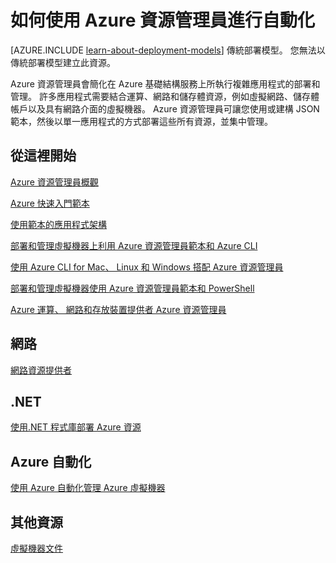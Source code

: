 <properties
    pageTitle="使用 Azure 資源管理員進行自動化 | Microsoft Azure"
    description="取得如何使用資源管理員自動建立和管理 Azure 虛擬機器的主題連結。"
    services="virtual-machines"
    documentationCenter=""
    authors="davidmu1"
    manager="timlt"
    editor=""
    tags="azure-resource-manager"/>

<tags
    ms.service="virtual-machines"
    ms.workload="infrastructure-services"
    ms.tgt_pltfrm="na"
    ms.devlang="na"
    ms.topic="index-page"
    ms.date="10/29/2015"
    ms.author="davidmu"/>



# 如何使用 Azure 資源管理員進行自動化

[AZURE.INCLUDE [learn-about-deployment-models](../../includes/learn-about-deployment-models-rm-include.md)] 傳統部署模型。 您無法以傳統部署模型建立此資源。

Azure 資源管理員會簡化在 Azure 基礎結構服務上所執行複雜應用程式的部署和管理。 許多應用程式需要結合運算、網路和儲存體資源，例如虛擬網路、儲存體帳戶以及具有網路介面的虛擬機器。 Azure 資源管理員可讓您使用或建構 JSON 範本，然後以單一應用程式的方式部署這些所有資源，並集中管理。

## 從這裡開始

[Azure 資源管理員概觀](../resource-group-overview.md)

[Azure 快速入門範本](http://go.microsoft.com/fwlink/p/?linkid=536445&clcid=0x409)

[使用範本的應用程式架構](virtual-machines-app-frameworks.md)

[部署和管理虛擬機器上利用 Azure 資源管理員範本和 Azure CLI](http://go.microsoft.com/fwlink/p/?linkid=534868&clcid=0x409)

[使用 Azure CLI for Mac、 Linux 和 Windows 搭配 Azure 資源管理員](xplat-cli-azure-resource-manager.md)

[部署和管理虛擬機器使用 Azure 資源管理員範本和 PowerShell](virtual-machines-deploy-rmtemplates-powershell.md)

[Azure 運算、 網路和存放裝置提供者 Azure 資源管理員](virtual-machines-azurerm-versus-azuresm.md)


## 網路

[網路資源提供者](http://go.microsoft.com/fwlink/p/?linkid=534943&clcid=0x409)

## .NET

[使用.NET 程式庫部署 Azure 資源](virtual-machines-arm-deployment.md)


## Azure 自動化

[使用 Azure 自動化管理 Azure 虛擬機器](automation-manage-virtual-machines.md)

## 其他資源

[虛擬機器文件](http://azure.microsoft.com/documentation/services/virtual-machines/)





